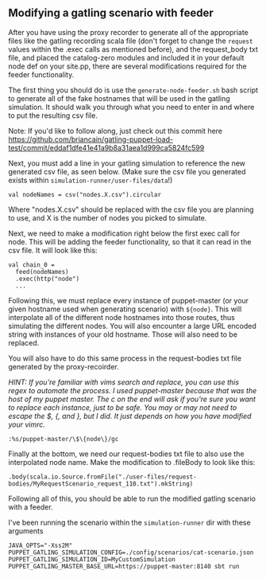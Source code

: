 ## Modifying a gatling scenario with feeder

After you have using the proxy recorder to generate all of the appropriate files like the gatling recording scala file (don't forget to change the `request` values within the .exec calls as mentioned before), and the request_body txt file, and placed the catalog-zero modules and included it in your default node def on your site.pp, there are several modifications required for the feeder functionality.

The first thing you should do is use the `generate-node-feeder.sh` bash script to generate all of the fake hostnames that will be used in the gatling simulation. It should walk you through what you need to enter in and where to put the resulting csv file.

Note: If you'd like to follow along, just check out this commit here https://github.com/briancain/gatling-puppet-load-test/commit/eddaf1dfe41e41a9b8a31aea1d999ca5824fc599

Next, you must add a line in your gatling simulation to reference the new generated csv file, as seen below. (Make sure the csv file you generated exists within `simulation-runner/user-files/data`!)

    val nodeNames = csv("nodes.X.csv").circular

Where "nodes.X.csv" should be replaced with the csv file you are planning to use, and X is the number of nodes you picked to simulate.


Next, we need to make a modification right below the first exec call for node. This will be adding the feeder functionality, so that it can read in the csv file. It will look like this:

    val chain_0 =
      feed(nodeNames)
      .exec(http("node")
      ...

Following this, we must replace every instance of puppet-master (or your given hostname used when generating scenario) with `${node}`. This will interpolate all of the different node hostnames into those routes, thus simulating the different nodes. You will also encounter a large URL encoded string with instances of your old hostname. Those will also need to be replaced.

You will also have to do this same process in the request-bodies txt file generated by the proxy-recoirder.

_HINT: If you're familiar with vims search and replace, you can use this regex to automate the process. I used puppet-master because that was the host of my puppet master. The c on the end will ask if you're sure you want to replace each instance, just to be safe. You may or may not need to escape the $, {, and }, but I did. It just depends on how you have modified your vimrc._

    :%s/puppet-master/\$\{node\}/gc

Finally at the bottom, we need our request-bodies txt file to also use the interpolated node name. Make the modification to .fileBody to look like this:

    .body(scala.io.Source.fromFile("./user-files/request-bodies/MyRequestScenario_request_110.txt").mkString)

Following all of this, you should be able to run the modified gatling scenario with a feeder.

I've been running the scenario within the `simulation-runner` dir with these arguments

    JAVA_OPTS="-Xss2M" PUPPET_GATLING_SIMULATION_CONFIG=./config/scenarios/cat-scenario.json PUPPET_GATLING_SIMULATION_ID=MyCustomSimulation PUPPET_GATLING_MASTER_BASE_URL=https://puppet-master:8140 sbt run
